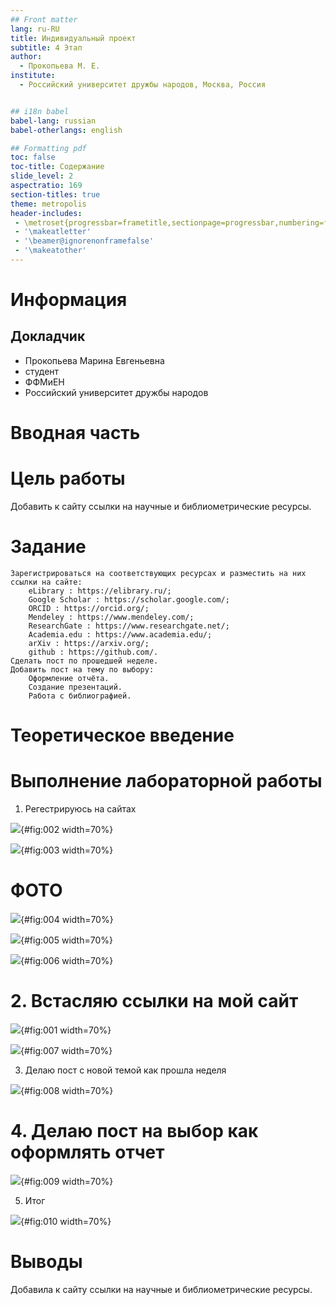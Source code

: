 ```yaml
---
## Front matter
lang: ru-RU
title: Индивидуальный проект 
subtitle: 4 Этап 
author:
  - Прокопьева М. Е.
institute:
  - Российский университет дружбы народов, Москва, Россия


## i18n babel
babel-lang: russian
babel-otherlangs: english

## Formatting pdf
toc: false
toc-title: Содержание
slide_level: 2
aspectratio: 169
section-titles: true
theme: metropolis
header-includes:
 - \metroset{progressbar=frametitle,sectionpage=progressbar,numbering=fraction}
 - '\makeatletter'
 - '\beamer@ignorenonframefalse'
 - '\makeatother'
---
```


# Информация

## Докладчик


  * Прокопьева Марина Евгеньевна 
  * студент 
  * ФФМиЕН
  * Российский университет дружбы народов



# Вводная часть

# Цель работы

Добавить к сайту ссылки на научные и библиометрические ресурсы.

# Задание

    Зарегистрироваться на соответствующих ресурсах и разместить на них ссылки на сайте:
        eLibrary : https://elibrary.ru/;
        Google Scholar : https://scholar.google.com/;
        ORCID : https://orcid.org/;
        Mendeley : https://www.mendeley.com/;
        ResearchGate : https://www.researchgate.net/;
        Academia.edu : https://www.academia.edu/;
        arXiv : https://arxiv.org/;
        github : https://github.com/.
    Сделать пост по прошедшей неделе.
    Добавить пост на тему по выбору:
        Оформление отчёта.
        Создание презентаций.
        Работа с библиографией.


# Теоретическое введение

# Выполнение лабораторной работы

1. Регестрируюсь на сайтах 

![](image/002.jpg){#fig:002 width=70%}

![](image/003.jpg){#fig:003 width=70%}

# ФОТО

![](image/004.jpg){#fig:004 width=70%}

![](image/005.jpg){#fig:005 width=70%}

![](image/006.jpg){#fig:006 width=70%}

# 2. Встасляю ссылки на мой сайт 

![](image/001.png){#fig:001 width=70%}

![](image/007.png){#fig:007 width=70%}

3. Делаю пост с новой темой как прошла неделя 

![](image/008.png){#fig:008 width=70%}

# 4. Делаю пост на выбор как оформлять отчет 

![](image/009.png){#fig:009 width=70%}

5. Итог

![](image/010.png){#fig:010 width=70%}

# Выводы

Добавила к сайту ссылки на научные и библиометрические ресурсы.
